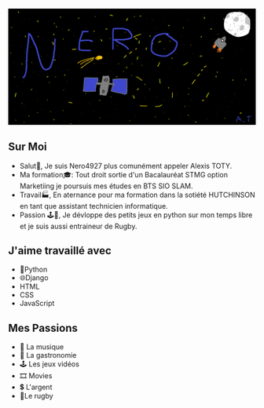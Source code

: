 ![espace](espace.png)







 
  
  
  



## Sur Moi 
- Salut👋, Je suis Nero4927 plus comunément appeler Alexis TOTY.
- Ma formation🎓: Tout droit sortie d'un Bacalauréat STMG option Marketiing je poursuis mes études en BTS SIO SLAM.
- Travail🏭, En aternance pour ma formation dans la sotiété HUTCHINSON en tant que assistant technicien informatique.
- Passion 🕹️🏉, Je dévloppe des petits jeux en python sur mon temps libre et je suis aussi entraineur de Rugby.

## J'aime travaillé avec
- 🐍Python
- 🌐Django
- HTML
- CSS
- JavaScript

## Mes Passions 
- 🎵 La musique 
- 🍜 La gastronomie
- 🕹️ Les jeux vidéos 
- 🎞️ Movies
- 💲 L'argent
- 🏉Le rugby

